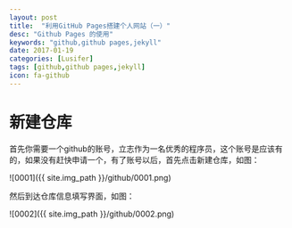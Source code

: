 ```yaml
---
layout: post
title:  "利用GitHub Pages搭建个人网站（一）"
desc: "Github Pages 的使用"
keywords: "github,github pages,jekyll"
date: 2017-01-19
categories: [Lusifer]
tags: [github,github pages,jekyll]
icon: fa-github
---
```


# 新建仓库

首先你需要一个github的账号，立志作为一名优秀的程序员，这个账号是应该有的，如果没有赶快申请一个，有了账号以后，首先点击新建仓库，如图：

![0001]({{ site.img_path }}/github/0001.png)

然后到达仓库信息填写界面，如图：

![0002]({{ site.img_path }}/github/0002.png)

